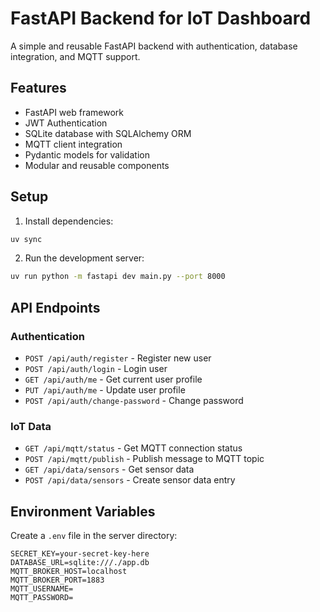 # FastAPI Backend for IoT Dashboard

A simple and reusable FastAPI backend with authentication, database integration, and MQTT support.

## Features

- FastAPI web framework
- JWT Authentication
- SQLite database with SQLAlchemy ORM
- MQTT client integration
- Pydantic models for validation
- Modular and reusable components

## Setup

1. Install dependencies:
```bash
uv sync
```

2. Run the development server:
```bash
uv run python -m fastapi dev main.py --port 8000
```

## API Endpoints

### Authentication
- `POST /api/auth/register` - Register new user
- `POST /api/auth/login` - Login user
- `GET /api/auth/me` - Get current user profile
- `PUT /api/auth/me` - Update user profile
- `POST /api/auth/change-password` - Change password

### IoT Data
- `GET /api/mqtt/status` - Get MQTT connection status
- `POST /api/mqtt/publish` - Publish message to MQTT topic
- `GET /api/data/sensors` - Get sensor data
- `POST /api/data/sensors` - Create sensor data entry

## Environment Variables

Create a `.env` file in the server directory:

```
SECRET_KEY=your-secret-key-here
DATABASE_URL=sqlite:///./app.db
MQTT_BROKER_HOST=localhost
MQTT_BROKER_PORT=1883
MQTT_USERNAME=
MQTT_PASSWORD=
```

